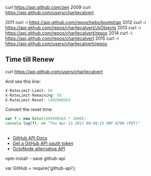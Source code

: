 curl https://api.github.com/zen
 2009  curl https://api.github.com/users/charliecalvert

 2011  curl -i https://api.github.com/repos/twbs/bootstrap
 2012  curl -i https://api.github.com/repos/charliecalvert/JsObjects
 2013  curl -i https://api.github.com/repos/charliecalvert/repos
 2014  curl -i https://api.github.com/repos/charliecalvert
 2015  curl -i https://api.github.com/users/charliecalvert/repos

## Time till Renew

curl https://api.github.com/users/charliecalvert

And see this line:

```javascript
X-RateLimit-Limit: 60
X-RateLimit-Remaining: 58
X-RateLimit-Reset: 1492098563
```

Convert the reset time:

```javascript
var f = new Date(1492098563 * 1000);
console.log(f); => "Thu Apr 13 2017 08:49:23 GMT-0700 (PDT)"
```

##

- [GitHub API Docs](http://github-tools.github.io/github/)
- [Get a GitHub API oauth token][git-token]
- [OctoNode alternative API](https://github.com/pksunkara/octonode)

npm install --save github-api

var GitHub = require('github-api');



[git-token]: https://github.com/settings/tokens

